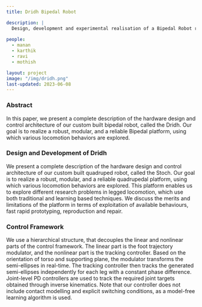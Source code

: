 ```yaml
---
title: Dridh Bipedal Robot

description: |
  Design, development and experimental realisation of a Bipedal Robot research platform: Dridh
  
people:
  - manan
  - karthik
  - ravi
  - mothish

layout: project
image: "/img/dridh.png"
last-updated: 2023-06-08
---
```

### Abstract 
In this paper, we present a complete description of the hardware design and control architecture of our custom built bipedal robot, called the Dridh. Our goal is to realize a robust, modular, and a reliable Bipedal platform, using which various locomotion behaviors are explored.


### Design and Development of Dridh
We present a complete description of the hardware design and control architecture of our custom built quadruped robot, called the Stoch. Our goal is to realize a robust, modular, and a reliable quadrupedal platform, using which various locomotion behaviors are explored. This platform enables us to explore different research problems in legged locomotion, which use both traditional and learning based techniques. We discuss the merits and limitations of the platform in terms of exploitation of available behaviours, fast rapid prototyping, reproduction and repair.

### Control Framework 
We use a hierarchical structure, that decouples the linear and nonlinear parts of the control framework. The linear part is the foot trajectory modulator, and the nonlinear part is the tracking controller. Based on the orientation of torso and supporting plane, the modulator transforms the semi-ellipses in real-time. The tracking controller then tracks the generated semi-ellipses independently for each leg with a constant phase difference.
Joint-level PD controllers are used to track the required joint targets obtained through inverse kinematics. Note that our controller does not include contact modelling and explicit switching conditions, as a model-free learning algorithm
is used.

<!-- <br/>
<img src="{{site.base}}/img/tile_backtrot.png" alt="drawing" width="600"/>
<img src="{{site.base}}/img/tile_sidestep.png" alt="drawing" width="600"/>
<img src="{{site.base}}/img/tile_turn.png" alt="drawing" width="600"/>

[![Gait Library Synthesis](http://i3.ytimg.com/vi/3BQYX2vZdAg/hqdefault.jpg)](https://www.youtube.com/watch?v=3BQYX2vZdAg&t=97s&ab_channel=Stoch_IISc "GaitLibrary")
[![Learning Stable Manuveuers](http://i3.ytimg.com/vi/LRbHetp0dcg/hqdefault.jpg)](https://www.youtube.com/watch?v=LRbHetp0dcg&t=15s&ab_channel=kartikpaigwar "ROMAN")

<br/>
## Citation ##
```
        @article{tirumala2019gait,
          title={Gait Library Synthesis for Quadruped Robots via Augmented Random Search},
          author={Tirumala, Sashank and Sagi, Aditya and Paigwar, Kartik and Joglekar, Ashish and Bhatnagar, Shalabh and Ghosal, Ashitava and Amrutur, Bharadwaj and Kolathaya, Shishir},
          journal={arXiv preprint arXiv:1912.12907},
          year={2019}
        }
        
        @article{tirumala2020learning,
          title={Learning Stable Manoeuvres in Quadruped Robots from Expert Demonstrations},
          author={Tirumala, Sashank and Gubbi, Sagar and Paigwar, Kartik and Sagi, Aditya and Joglekar, Ashish and Bhatnagar, Shalabh and Ghosal, Ashitava and Amrutur, Bharadwaj and Kolathaya, Shishir},
          journal={arXiv preprint arXiv:2007.14290},
          year={2020}
        }
        
```
<br/> -->